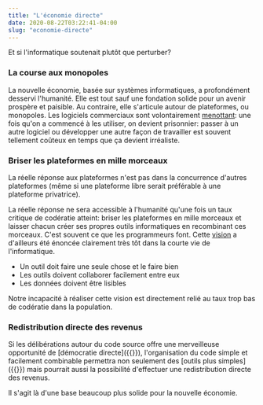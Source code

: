 ```yaml
---
title: "L'économie directe"
date: 2020-08-22T03:22:41-04:00
slug: "economie-directe"
---
```


Et si l'informatique soutenait plutôt que perturber?
<!--more-->

### La course aux monopoles

La nouvelle économie, basée sur systèmes informatiques, a profondément desservi l'humanité.
Elle est tout sauf une fondation solide pour un avenir prospère et paisible.
Au contraire, elle s'articule autour de plateformes, ou monopoles.
Les logiciels commerciaux sont volontairement <a href="https://ici.radio-canada.ca/nouvelle/1101238/montreal-logiciel-materiel-libre-francois-croteau" target="_blank">menottant</a>:
une fois qu'on a commencé à les utiliser, on devient prisonnier:
passer à un autre logiciel ou développer une autre façon de travailler est souvent tellement coûteux en temps que ça devient irréaliste.

### Briser les plateformes en mille morceaux

La réelle réponse aux plateformes n'est pas dans la concurrence d'autres plateformes (même si une plateforme libre serait préférable à une plateforme privatrice).

La réelle réponse ne sera accessible à l'humanité qu'une fois un taux critique de codératie atteint: briser les plateformes en mille morceaux et
laisser chacun créer ses propres outils informatiques en recombinant ces morceaux. C'est souvent ce que les programmeurs font. 
Cette <a href="https://fr.wikipedia.org/wiki/Philosophie_d%27Unix" target="_blank">vision</a> a d'ailleurs été énoncée clairement très tôt dans la courte vie de l'informatique.

* Un outil doit faire une seule chose et le faire bien
* Les outils doivent collaborer facilement entre eux
* Les données doivent être lisibles

Notre incapacité à réaliser cette vision est directement relié au taux trop bas de codératie dans la population.

### Redistribution directe des revenus

Si les délibérations autour du code source offre une merveilleuse opportunité de [démocratie directe]({{<ref fortify-democracy.md>}}),
l'organisation du code simple et facilement combinable permettra non seulement des [outils plus simples]({{<ref we-need-code.md>}})
mais pourrait aussi la possibilité d'effectuer une redistribution directe des revenus.

Il s'agit là d'une base beaucoup plus solide pour la nouvelle économie.
